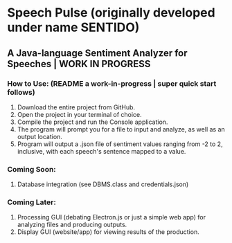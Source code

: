 # Speech Pulse (originally developed under name SENTIDO)
## A Java-language Sentiment Analyzer for Speeches | WORK IN PROGRESS

### How to Use: (README a work-in-progress | super quick start follows)
1. Download the entire project from GitHub.
2. Open the project in your terminal of choice.
3. Compile the project and run the Console application.
4. The program will prompt you for a file to input and analyze, as well as an output location.
5. Program will output a .json file of sentiment values ranging from -2 to 2, inclusive, with each speech's sentence mapped to a value.

### Coming Soon:
1. Database integration (see DBMS.class and credentials.json)

### Coming Later:
1. Processing GUI (debating Electron.js or just a simple web app) for analyzing files and producing outputs.
2. Display GUI (website/app) for viewing results of the production.
